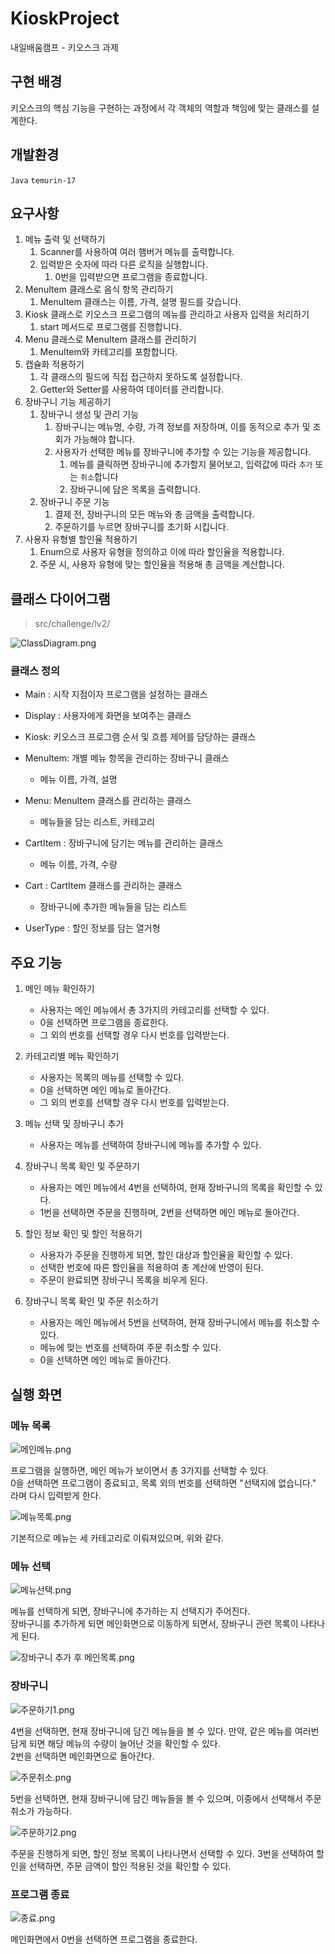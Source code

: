 # KioskProject
내일배움캠프 - 키오스크 과제

## 구현 배경

키오스크의 핵심 기능을 구현하는 과정에서 각 객체의 역할과 책임에 맞는 클래스를 설계한다.

## 개발환경

`Java` `temurin-17`

## 요구사항
1. 메뉴 출력 및 선택하기
   1. Scanner를 사용하여 여러 햄버거 메뉴를 출력합니다.
   2. 입력받은 숫자에 따라 다른 로직을 실행합니다.
      1. 0번을 입력받으면 프로그램을 종료합니다.
2. MenuItem 클래스로 음식 항목 관리하기
   1. MenuItem 클래스는 이름, 가격, 설명 필드를 갖습니다.
3. Kiosk 클래스로 키오스크 프로그램의 메뉴를 관리하고 사용자 입력을 처리하기
   1. start 메서드로 프로그램를 진행합니다.
4. Menu 클래스로 MenuItem 클래스를 관리하기
   1. MenuItem와 카테고리를 포함합니다.
5. 캡슐화 적용하기
   1. 각 클래스의 필드에 직접 접근하지 못하도록 설정합니다.
   2. Getter와 Setter를 사용하여 데이터를 관리합니다.
6. 장바구니 기능 제공하기
   1. 장바구니 생성 및 관리 기능
      1. 장바구니는 메뉴명, 수량, 가격 정보를 저장하며, 이를 동적으로 추가 및 조회가 가능해야 합니다.
      2. 사용자가 선택한 메뉴를 장바구니에 추가할 수 있는 기능을 제공합니다.
         1. 메뉴를 클릭하면 장바구니에 추가할지 물어보고, 입력값에 따라 `추가` 또는 `취소`합니다
         2. 장바구니에 담은 목록을 출력합니다.
   2. 장바구니 주문 기능
      1. 결제 전, 장바구니의 모든 메뉴와 총 금액을 출력합니다.
      2. 주문하기를 누르면 장바구니를 초기화 시킵니다.
7. 사용자 유형별 할인율 적용하기
   1. Enum으로 사용자 유형을 정의하고 이에 따라 할인율을 적용합니다.
   2. 주문 시, 사용자 유형에 맞는 할인율을 적용해 총 금액을 계산합니다.

## 클래스 다이어그램

> src/challenge/lv2/

![ClassDiagram.png](readme/ClassDiagram.png)


### 클래스 정의

- Main : 시작 지점이자 프로그램을 설정하는 클래스


- Display : 사용자에게 화면을 보여주는 클래스


- Kiosk: 키오스크 프로그램 순서 및 흐름 제어를 담당하는 클래스


- MenuItem: 개별 메뉴 항목을 관리하는 장바구니 클래스
   - 메뉴 이름, 가격, 설명


- Menu: MenuItem 클래스를 관리하는 클래스
   - 메뉴들을 담는 리스트, 카테고리


- CartItem : 장바구니에 담기는 메뉴를 관리하는 클래스
  - 메뉴 이름, 가격, 수량


- Cart : CartItem 클래스를 관리하는 클래스 
  - 장바구니에 추가한 메뉴들을 담는 리스트


- UserType : 할인 정보를 담는 열거형


## 주요 기능

1. 메인 메뉴 확인하기
   - 사용자는 메인 메뉴에서 총 3가지의 카테고리를 선택할 수 있다.
   - 0을 선택하면 프로그램을 종료한다.
   - 그 외의 번호를 선택할 경우 다시 번호를 입력받는다.


2. 카테고리별 메뉴 확인하기
   - 사용자는 목록의 메뉴를 선택할 수 있다.
   - 0을 선택하면 메인 메뉴로 돌아간다.
   - 그 외의 번호를 선택할 경우 다시 번호를 입력받는다.


3. 메뉴 선택 및 장바구니 추가
   - 사용자는 메뉴를 선택하여 장바구니에 메뉴를 추가할 수 있다.


4. 장바구니 목록 확인 및 주문하기
   - 사용자는 메인 메뉴에서 4번을 선택하여, 현재 장바구니의 목록을 확인할 수 있다.
   - 1번을 선택하면 주문을 진행하며, 2번을 선택하면 메인 메뉴로 돌아간다.


5. 할인 정보 확인 및 할인 적용하기
   - 사용자가 주문을 진행하게 되면, 할인 대상과 할인율을 확인할 수 있다.
   - 선택한 번호에 따른 할인율을 적용하여 총 계산에 반영이 된다.
   - 주문이 완료되면 장바구니 목록을 비우게 된다.


6. 장바구니 목록 확인 및 주문 취소하기
   - 사용자는 메인 메뉴에서 5번을 선택하여, 현재 장바구니에서 메뉴를 취소할 수 있다.
   - 메뉴에 맞는 번호를 선택하여 주문 취소할 수 있다.
   - 0을 선택하면 메인 메뉴로 돌아간다.

## 실행 화면
### 메뉴 목록

![메인메뉴.png](readme/%EB%A9%94%EC%9D%B8%EB%A9%94%EB%89%B4.png)

프로그램을 실행하면, 메인 메뉴가 보이면서 총 3가지를 선택할 수 있다.<br/>
0을 선택하면 프로그램이 종료되고, 목록 외의 번호를 선택하면 "선택지에 없습니다." 라며 다시 입력받게 한다.

![메뉴목록.png](readme/%EB%A9%94%EB%89%B4%EB%AA%A9%EB%A1%9D.png)

기본적으로 메뉴는 세 카테고리로 이뤄져있으며, 위와 같다.

### 메뉴 선택

![메뉴선택.png](readme/%EB%A9%94%EB%89%B4%EC%84%A0%ED%83%9D.png)

메뉴를 선택하게 되면, 장바구니에 추가하는 지 선택지가 주어진다.<br>
장바구니를 추가하게 되면 메인화면으로 이동하게 되면서, 장바구니 관련 목록이 나타나게 된다.

![장바구니 추가 후 메인목록.png](readme/%EC%9E%A5%EB%B0%94%EA%B5%AC%EB%8B%88%20%EC%B6%94%EA%B0%80%20%ED%9B%84%20%EB%A9%94%EC%9D%B8%EB%AA%A9%EB%A1%9D.png)

### 장바구니

![주문하기1.png](readme/%EC%A3%BC%EB%AC%B8%ED%95%98%EA%B8%B01.png)

4번을 선택하면, 현재 장바구니에 담긴 메뉴들을 볼 수 있다.
만약, 같은 메뉴를 여러번 담게 되면 해당 메뉴의 수량이 늘어난 것을 확인할 수 있다.<br>
2번을 선택하면 메인화면으로 돌아간다.

![주문취소.png](readme/%EC%A3%BC%EB%AC%B8%EC%B7%A8%EC%86%8C.png)

5번을 선택하면, 현재 장바구니에 담긴 메뉴들을 볼 수 있으며, 이중에서 선택해서 주문 취소가 가능하다.<br>

![주문하기2.png](readme/%EC%A3%BC%EB%AC%B8%ED%95%98%EA%B8%B02.png)

주문을 진행하게 되면, 할인 정보 목록이 나타나면서 선택할 수 있다.
3번을 선택하여 할인을 선택하면, 주문 금액이 할인 적용된 것을 확인할 수 있다.

### 프로그램 종료

![종료.png](readme/%EC%A2%85%EB%A3%8C.png)

메인화면에서 0번을 선택하면 프로그램을 종료한다.